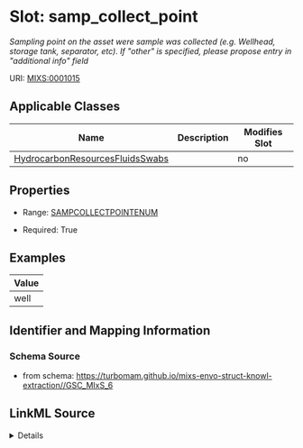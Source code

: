 # Slot: samp_collect_point


_Sampling point on the asset were sample was collected (e.g. Wellhead, storage tank, separator, etc). If "other" is specified, please propose entry in "additional info" field_



URI: [MIXS:0001015](https://w3id.org/mixs/0001015)



<!-- no inheritance hierarchy -->




## Applicable Classes

| Name | Description | Modifies Slot |
| --- | --- | --- |
[HydrocarbonResourcesFluidsSwabs](HydrocarbonResourcesFluidsSwabs.md) |  |  no  |







## Properties

* Range: [SAMPCOLLECTPOINTENUM](SAMPCOLLECTPOINTENUM.md)

* Required: True






## Examples

| Value |
| --- |
| well |

## Identifier and Mapping Information







### Schema Source


* from schema: https://turbomam.github.io/mixs-envo-struct-knowl-extraction//GSC_MIxS_6




## LinkML Source

<details>
```yaml
name: samp_collect_point
description: Sampling point on the asset were sample was collected (e.g. Wellhead,
  storage tank, separator, etc). If "other" is specified, please propose entry in
  "additional info" field
title: sample collection point
notes:
- sample
examples:
- value: well
from_schema: https://turbomam.github.io/mixs-envo-struct-knowl-extraction//GSC_MIxS_6
rank: 1000
slot_uri: MIXS:0001015
multivalued: false
alias: samp_collect_point
domain_of:
- HydrocarbonResourcesFluidsSwabs
range: SAMP_COLLECT_POINT_ENUM
required: true

```
</details>